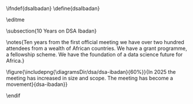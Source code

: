\ifndef{dsaIbadan}
\define{dsaIbadan}

\editme

\subsection{10 Years on DSA Ibadan}

\notes{Ten years from the first official meeting we have over two hundred attendees from a wealth of African countries. We have a grant programme, a fellowship scheme. We have the foundation of a data science future for Africa.}

\figure{\includepng{\diagramsDir/dsa/dsa-ibadan}{60%}}{In 2025 the meeting has increased in size and scope. The meeting has become a movement}{dsa-ibadan}}

\endif
